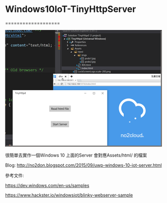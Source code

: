 # Windows10IoT-TinyHttpServer
===================

![alt 預覽](https://github.com/donma/Windows10IoT-TinyHttpServer/blob/master/iot10tssample.png?raw=true)


很簡單去實作一個Windows 10 上面的Server
會對應Assets/html/ 的檔案

Blog: http://no2don.blogspot.com/2015/09/uwp-windows-10-iot-server.html

參考文件:

https://dev.windows.com/en-us/samples

https://www.hackster.io/windowsiot/blinky-webserver-sample
